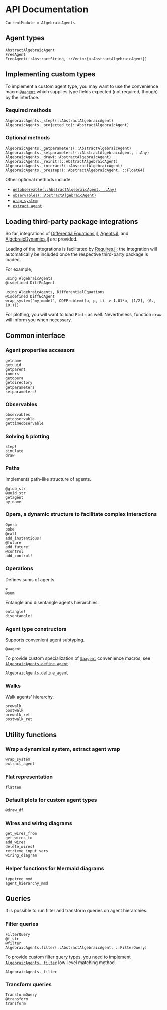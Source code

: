 # API Documentation

```@meta
CurrentModule = AlgebraicAgents
```

## Agent types

```@docs
AbstractAlgebraicAgent
FreeAgent
FreeAgent(::AbstractString, ::Vector{<:AbstractAlgebraicAgent})
```

## Implementing custom types

To implement a custom agent type, you may want to use the convenience macro [`@aagent`](@ref) which supplies type fields expected (not required, though) by the interface.

### Required methods

```@docs
AlgebraicAgents._step!(::AbstractAlgebraicAgent)
AlgebraicAgents._projected_to(::AbstractAlgebraicAgent)
```

### Optional methods

```@docs
AlgebraicAgents._getparameters(::AbstractAlgebraicAgent)
AlgebraicAgents._setparameters!(::AbstractAlgebraicAgent, ::Any)
AlgebraicAgents._draw(::AbstractAlgebraicAgent)
AlgebraicAgents._reinit!(::AbstractAlgebraicAgent)
AlgebraicAgents._interact!(::AbstractAlgebraicAgent)
AlgebraicAgents._prestep!(::AbstractAlgebraicAgent, ::Float64)
```

Other optional methods include
 - [`getobservable(::AbstractAlgebraicAgent, ::Any)`](@ref)
 - [`observables(::AbstractAlgebraicAgent)`](@ref)
 - [`wrap_system`](@ref)
 - [`extract_agent`](@ref)

## Loading third-party package integrations

So far, integrations of [DifferentialEquations.jl](https://github.com/SciML/DifferentialEquations.jl), [Agents.jl](https://github.com/JuliaDynamics/Agents.jl), and [AlgebraicDynamics.jl](https://github.com/AlgebraicJulia/AlgebraicDynamics.jl) are provided.

Loading of the integrations is facilitated by [Requires.jl](https://github.com/JuliaPackaging/Requires.jl); the integration will automatically be included once the respective third-party package is loaded.

For example,

```@example
using AlgebraicAgents
@isdefined DiffEqAgent
```

```@example
using AlgebraicAgents, DifferentialEquations
@isdefined DiffEqAgent
wrap_system("my_model", ODEProblem((u, p, t) -> 1.01*u, [1/2], (0., 10.)))
```

For plotting, you will want to load `Plots` as well. Nevertheless, function `draw` will inform you when necessary.

## Common interface

### Agent properties accessors

```@docs
getname
getuuid
getparent
inners
getopera
getdirectory
getparameters
setparameters!
```
### Observables

```@docs
observables
getobservable
gettimeobservable
```

### Solving & plotting

```@docs
step!
simulate
draw
```

### Paths

Implements path-like structure of agents.

```@docs
@glob_str
@uuid_str
getagent
by_name
```

### Opera, a dynamic structure to facilitate complex interactions

```@docs
Opera
poke
@call
add_instantious!
@future
add_future!
@control
add_control!
```

### Operations

Defines sums of agents.

```@docs
⊕
@sum
```

Entangle and disentangle agents hierarchies.

```@docs
entangle!
disentangle!
```

### Agent type constructors

Supports convenient agent subtyping.

```@docs
@aagent
```

To provide custom specialization of [`@aagent`](@ref) convenience macros, see [`AlgebraicAgents.define_agent`](@ref).

```@docs
AlgebraicAgents.define_agent
```

### Walks

Walk agents' hierarchy.

```@docs
prewalk
postwalk
prewalk_ret
postwalk_ret
```

## Utility functions

### Wrap a dynamical system, extract agent wrap

```@docs
wrap_system
extract_agent
```

### Flat representation

```@docs
flatten
```

### Default plots for custom agent types

```@docs
@draw_df
```

### Wires and wiring diagrams

```@docs
get_wires_from
get_wires_to
add_wire!
delete_wires!
retrieve_input_vars
wiring_diagram
```

### Helper functions for Mermaid diagrams

```@docs
typetree_mmd
agent_hierarchy_mmd
```

## Queries

It is possible to run filter and transform queries on agent hierarchies.

### Filter queries

```@docs
FilterQuery
@f_str
@filter
AlgebraicAgents.filter(::AbstractAlgebraicAgent, ::FilterQuery)
```

To provide custom filter query types, you need to implement [`AlgebraicAgents._filter`](@ref) low-level matching method.

```@docs
AlgebraicAgents._filter
```

### Transform queries

```@docs
TransformQuery
@transform
transform
```